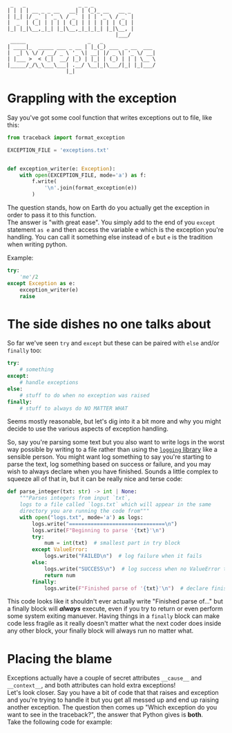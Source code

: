 ```
 _   _                 _ _ _
| | | | __ _ _ __   __| | (_)_ __   __ _
| |_| |/ _` | '_ \ / _` | | | '_ \ / _` |
|  _  | (_| | | | | (_| | | | | | | (_| |
|_| |_|\__,_|_| |_|\__,_|_|_|_| |_|\__, |
                                   |___/ 
 _____                    _   _
| ____|_  _____ ___ _ __ | |_(_) ___  _ __  ___
|  _| \ \/ / __/ _ \ '_ \| __| |/ _ \| '_ \/ __|
| |___ >  < (_|  __/ |_) | |_| | (_) | | | \__ \
|_____/_/\_\___\___| .__/ \__|_|\___/|_| |_|___/
                   |_|
```

# Grappling with the exception

Say you've got some cool function that writes exceptions out to file, like this:
```python
from traceback import format_exception

EXCEPTION_FILE = 'exceptions.txt'


def exception_writer(e: Exception):
    with open(EXCEPTION_FILE, mode='a') as f:
        f.write(
            '\n'.join(format_exception(e))
        )
```
The question stands, how on Earth do you actually get the exception in order to pass it to this function.  
The answer is "with great ease". You simply add to the end of you `except` statement `as e` and then access the variable e which is the exception you're handling. You can call it something else instead of `e` but `e` is the tradition when writing python.

Example:
```python
try:
    'me'/2
except Exception as e:
    exception_writer(e)
    raise
```

# The side dishes no one talks about
So far we've seen `try` and `except` but these can be paired with `else` and/or `finally` too:
```python
try:
    # something
except:
    # handle exceptions
else:
    # stuff to do when no exception was raised
finally:
    # stuff to always do NO MATTER WHAT
```
Seems mostly reasonable, but let's dig into it a bit more and why you might decide to use the various aspects of exception handling.

So, say you're parsing some text but you also want to write logs in the worst way possible by writing to a file rather than using the [`logging` library](https://docs.python.org/3/library/logging.html) like a sensible person. You might want log something to say you're starting to parse the text, log something based on success or failure, and you may wish to always declare when you have finished. Sounds a little complex to squeeze all of that in, but it can be really nice and terse code:

```python
def parse_integer(txt: str) -> int | None:
    """Parses integers from input `txt`,
    logs to a file called `logs.txt` which will appear in the same
    directory you are running the code from"""
    with open("logs.txt", mode='a') as logs:
        logs.write("===============================\n")
        logs.write(F"Beginning to parse '{txt}'\n")
        try:
            num = int(txt)  # smallest part in try block
        except ValueError:
            logs.write("FAILED\n")  # log failure when it fails
        else:
            logs.write("SUCCESS\n")  # log success when no ValueError thrown
            return num
        finally:
            logs.write(F"Finished parse of '{txt}'\n")  # declare finished
```

This code looks like it shouldn't ever actually write "Finished parse of..." but a finally block will _**always**_ execute, even if you try to return or even perform some system exiting manuever. Having things in a `finally` block can make code less fragile as it really doesn't matter what the next coder does inside any other block, your finally block will always run no matter what.


# Placing the blame
Exceptions actually have a couple of secret attributes `__cause__` and `__context__`, and both attributes can hold extra exceptions!  
Let's look closer. Say you have a bit of code that that raises and exception and you're trying to handle it but you get all messed up and end up raising another exception. The question then comes up "Which exception do you want to see in the traceback?", the answer that Python gives is **both**.  
Take the following code for example:
```python

```